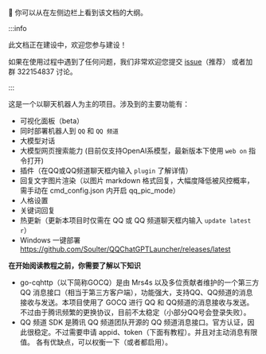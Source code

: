 👋 你可以从在左侧边栏上看到该文档的大纲。


:::info

此文档正在建设中，欢迎您参与建设！

如果在使用过程中遇到了任何问题，我们非常欢迎您提交 [issue](https://github.com/Soulter/AstrBot/issues)（推荐） 或者加群 322154837 讨论。

:::



这是一个以聊天机器人为主的项目。涉及到的主要功能有：

- 可视化面板（beta）
- 同时部署机器人到 `QQ` 和 `QQ 频道`
- 大模型对话
- 大模型网页搜索能力 (目前仅支持OpenAI系模型，最新版本下使用 `web on` 指令打开)
- 插件（在QQ或QQ频道聊天框内输入 `plugin` 了解详情）
- 回复文字图片渲染（以图片 markdown 格式回复，大幅度降低被风控概率，需手动在 cmd_config.json 内开启 qq_pic_mode）
- 人格设置
- 关键词回复
- 热更新（更新本项目时仅需在 QQ 或 QQ 频道聊天框内输入 `update latest r`）
- Windows 一键部署 https://github.com/Soulter/QQChatGPTLauncher/releases/latest

**在开始阅读教程之前，你需要了解以下知识**

- go-cqhttp（以下简称GOCQ）是由 Mrs4s 以及多位贡献者维护的一个第三方 QQ 消息接口（相当于第三方客户端），功能强大，支持QQ、QQ频道的消息接收与发送。本项目使用了 GOCQ 进行 QQ 和 QQ频道的消息接收与发送。不过由于腾讯频繁的更换协议，目前不太稳定（小部分QQ号会登录失败）。
- QQ 频道 SDK 是腾讯 QQ 频道团队开源的 QQ 频道消息接口。官方认证，因此很稳定。不过需要申请 appid、token（下面有教程）。并且对主动消息有限值。
各有优缺点，可以权衡一下（或者都启用）。